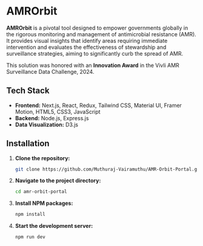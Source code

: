 # AMROrbit

**AMROrbit** is a pivotal tool designed to empower governments globally in the rigorous monitoring and management of antimicrobial resistance (AMR). It provides visual insights that identify areas requiring immediate intervention and evaluates the effectiveness of stewardship and surveillance strategies, aiming to significantly curb the spread of AMR.

This solution was honored with an **Innovation Award** in the Vivli AMR Surveillance Data Challenge, 2024.

## Tech Stack
- **Frontend:** Next.js, React, Redux, Tailwind CSS, Material UI, Framer Motion, HTML5, CSS3, JavaScript
- **Backend:** Node.js, Express.js
- **Data Visualization:** D3.js

## Installation

1. **Clone the repository:**

   ```bash
   git clone https://github.com/Muthuraj-Vairamuthu/AMR-Orbit-Portal.git
2. **Navigate to the project directory:**
   ```bash
   cd amr-orbit-portal

4. **Install NPM packages:**
   ```bash  
   npm install

6. **Start the development server:**
   ```bash
   npm run dev

